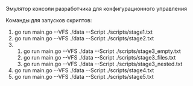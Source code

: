 Эмулятор консоли разработчика для конфигурационного управления

Команды для запусков скриптов: 
1) go run main.go --VFS ./data --Script ./scripts/stage1.txt   
2) go run main.go --VFS ./data --Script ./scripts/stage2.txt
3) 1) go run main.go --VFS ./data --Script ./scripts/stage3_empty.txt      
   2) go run main.go --VFS ./data --Script ./scripts/stage3_files.txt
   3) go run main.go --VFS ./data --Script ./scripts/stage3_nested.txt      
4) go run main.go --VFS ./data --Script ./scripts/stage4.txt   
5) go run main.go --VFS ./data --Script ./scripts/stage5.txt   